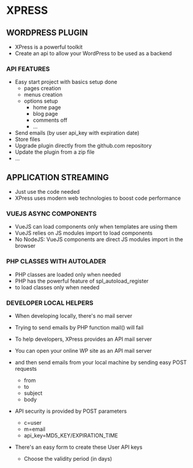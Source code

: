 # XPRESS

## WORDPRESS PLUGIN

* XPress is a powerful toolkit
* Create an api to allow your WordPress to be used as a backend

### API FEATURES

* Easy start project with basics setup done
  * pages creation
  * menus creation
  * options setup
    * home page
    * blog page
    * comments off
    * ...
* Send emails (by user api_key with expiration date)
* Store files
* Upgrade plugin directly from the github.com repository
* Update the plugin from a zip file
* ...
 
## APPLICATION STREAMING

* Just use the code needed
* XPress uses modern web technologies to boost code performance
  
### VUEJS ASYNC COMPONENTS

* VueJS can load components only when templates are using them
* VueJS relies on JS modules import to load components
* No NodeJS: VueJS components are direct JS modules import in the browser

### PHP CLASSES WITH AUTOLADER

* PHP classes are loaded only when needed
* PHP has the powerful feature of spl_autoload_register 
* to load classes only when needed

### DEVELOPER LOCAL HELPERS

* When developing locally, there's no mail server 
* Trying to send emails by PHP function mail() will fail
* To help developers, XPress provides an API mail server
* You can open your online WP site as an API mail server 
* and then send emails from your local machine by sending easy POST requests
  * from
  * to
  * subject
  * body

* API security is provided by POST parameters
  * c=user
  * m=email
  * api_key=MD5_KEY/EXPIRATION_TIME

* There's an easy form to create these User API keys
  * Choose the validity period (in days)
